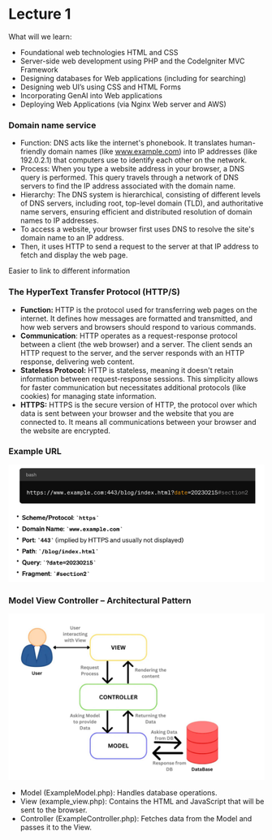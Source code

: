 # Lecture 1

What will we learn:
- Foundational web technologies HTML and CSS
- Server-side web development using PHP and the CodeIgniter MVC Framework
- Designing databases for Web applications (including for searching)
- Designing web UI’s using CSS and HTML Forms
- Incorporating GenAI into Web applications 
- Deploying Web Applications (via Nginx Web server and AWS)

### Domain name service
- Function: DNS acts like the internet's phonebook. It translates human-friendly domain names (like www.example.com) into IP addresses (like 192.0.2.1) that computers use to identify each other on the network.
- Process: When you type a website address in your browser, a DNS query is performed. This query travels through a network of DNS servers to find the IP address associated with the domain name.
- Hierarchy: The DNS system is hierarchical, consisting of different levels of DNS servers, including root, top-level domain (TLD), and authoritative name servers, ensuring efficient and distributed resolution of domain names to IP addresses.
- To access a website, your browser first uses DNS to resolve the site's domain name to an IP address. 
- Then, it uses HTTP to send a request to the server at that IP address to fetch and display the web page.

Easier to link to different information


### The HyperText Transfer Protocol (HTTP/S)

- **Function:** HTTP is the protocol used for transferring web pages on the internet. It defines how messages are formatted and transmitted, and how web servers and browsers should respond to various commands.
- **Communication**: HTTP operates as a request-response protocol between a client (the web browser) and a server. The client sends an HTTP request to the server, and the server responds with an HTTP response, delivering web content.
- **Stateless Protocol:** HTTP is stateless, meaning it doesn't retain information between request-response sessions. This simplicity allows for faster communication but necessitates additional protocols (like cookies) for managing state information.
- **HTTPS:** HTTPS is the secure version of HTTP, the protocol over which data is sent between your browser and the website that you are connected to. It means all communications between your browser and the website are encrypted.

### Example URL
![Alt text](assets\IMG1.PNG)

### Model View Controller – Architectural Pattern

![Alt text](assets\IMG2.PNG)

- Model (ExampleModel.php): 
Handles database operations.
- View (example_view.php): 
Contains the HTML and JavaScript that will be sent to the 
browser.
- Controller (ExampleController.php): 
Fetches data from the Model and passes it to the View.